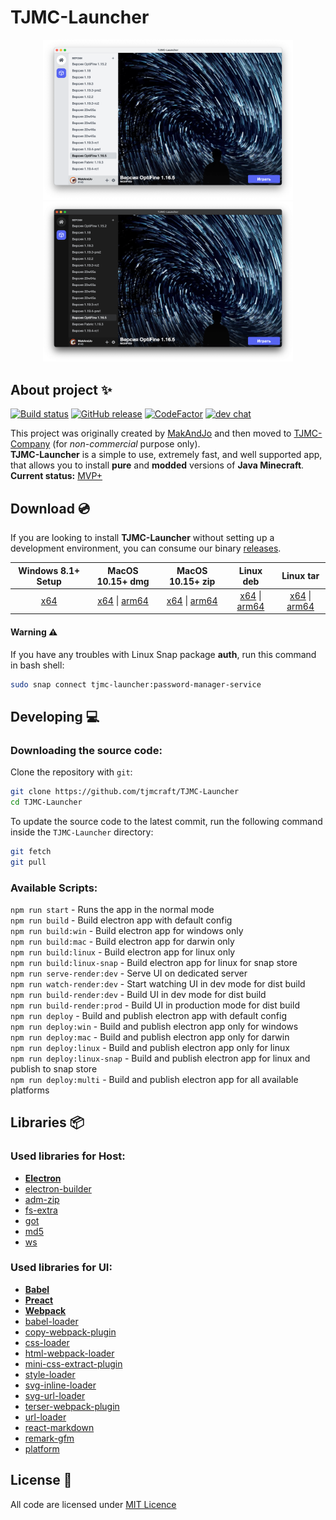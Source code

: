 # TJMC-Launcher
<p align="center">
  <img alt="TJMC-Launcher White" src="assets/tjmc-launcher-w-min.png" width="400">
  <img alt="TJMC-Launcher Black" src="assets/tjmc-launcher-b-min.png" width="400">
</p>

## About project ✨
[![Build status](https://github.com/tjmcraft/TJMC-Launcher/actions/workflows/electron.yml/badge.svg?branch=main)](https://github.com/tjmcraft/TJMC-Launcher/actions/workflows/electron.yml)
[![GitHub release](https://img.shields.io/github/release/tjmcraft/TJMC-Launcher.svg)](https://github.com/tjmcraft/TJMC-Launcher/releases/latest)
[![CodeFactor](https://www.codefactor.io/repository/github/tjmcraft/TJMC-Launcher/badge)](https://www.codefactor.io/repository/github/tjmcraft/TJMC-Launcher)
[![dev chat](https://discordapp.com/api/guilds/693099755269783643/widget.png?style=shield)](https://discord.gg/PpHb5gfR)

This project was originally created by [MakAndJo](https://github.com/MakAndJo) and then moved to [TJMC-Company](https://github.com/tjmcraft) (for *non-commercial* purpose only). \
**TJMC-Launcher** is a simple to use, extremely fast, and well supported app, that allows you to install **pure** and **modded** versions of **Java Minecraft**. \
**Current status:** [MVP+](https://ru.wikipedia.org/wiki/%D0%9C%D0%B8%D0%BD%D0%B8%D0%BC%D0%B0%D0%BB%D1%8C%D0%BD%D0%BE_%D0%B6%D0%B8%D0%B7%D0%BD%D0%B5%D1%81%D0%BF%D0%BE%D1%81%D0%BE%D0%B1%D0%BD%D1%8B%D0%B9_%D0%BF%D1%80%D0%BE%D0%B4%D1%83%D0%BA%D1%82)

## Download 💿
If you are looking to install **TJMC-Launcher** without setting up a development environment, you can consume our binary [releases](https://github.com/tjmcraft/TJMC-Launcher/releases).

| Windows 8.1+ Setup | MacOS 10.15+ dmg | MacOS 10.15+ zip | Linux deb | Linux tar |
| :---: | :---: | :---: | :---: | :---: |
| [x64](https://github.com/tjmcraft/TJMC-Launcher/releases/latest/download/TJMC-Launcher-setup-x64.exe) | [x64](https://github.com/tjmcraft/TJMC-Launcher/releases/latest/download/TJMC-Launcher-setup-x64.dmg) \| [arm64](https://github.com/tjmcraft/TJMC-Launcher/releases/latest/download/TJMC-Launcher-setup-arm64.dmg) | [x64](https://github.com/tjmcraft/TJMC-Launcher/releases/latest/download/TJMC-Launcher-setup-x64.zip) \| [arm64](https://github.com/tjmcraft/TJMC-Launcher/releases/latest/download/TJMC-Launcher-setup-arm64.zip) | [x64](https://github.com/tjmcraft/TJMC-Launcher/releases/latest/download/TJMC-Launcher-setup-amd64.deb) \| [arm64](https://github.com/tjmcraft/TJMC-Launcher/releases/latest/download/TJMC-Launcher-setup-arm64.deb) | [x64](https://github.com/tjmcraft/TJMC-Launcher/releases/latest/download/TJMC-Launcher-setup-x64.tar.gz) \| [arm64](https://github.com/tjmcraft/TJMC-Launcher/releases/latest/download/TJMC-Launcher-setup-arm64.tar.gz) |

#### Warning ⚠️
If you have any troubles with Linux Snap package **auth**, run this command in bash shell:
```sh
sudo snap connect tjmc-launcher:password-manager-service
```

## Developing 💻

### Downloading the source code:

Clone the repository with `git`:

```sh
git clone https://github.com/tjmcraft/TJMC-Launcher
cd TJMC-Launcher
```

To update the source code to the latest commit, run the following command inside the `TJMC-Launcher` directory:

```sh
git fetch
git pull
```

### Available Scripts:
`npm run start` - Runs the app in the normal mode \
`npm run build` - Build electron app with default config \
`npm run build:win` - Build electron app for windows only \
`npm run build:mac` - Build electron app for darwin only \
`npm run build:linux` - Build electron app for linux only \
`npm run build:linux-snap` - Build electron app for linux for snap store \
`npm run serve-render:dev` - Serve UI on dedicated server \
`npm run watch-render:dev` - Start watching UI in dev mode for dist build \
`npm run build-render:dev` - Build UI in dev mode for dist build \
`npm run build-render:prod` - Build UI in production mode for dist build \
`npm run deploy` - Build and publish electron app with default config \
`npm run deploy:win` - Build and publish electron app only for windows \
`npm run deploy:mac` - Build and publish electron app only for darwin \
`npm run deploy:linux` - Build and publish electron app only for linux \
`npm run deploy:linux-snap` - Build and publish electron app for linux and publish to snap store \
`npm run deploy:multi` - Build and publish electron app for all available platforms

## Libraries 📦

### Used libraries for **Host**:
 - [**Electron**](https://github.com/electron/electron)
 - [electron-builder](https://github.com/electron-userland/electron-builder)
 - [adm-zip](https://github.com/cthackers/adm-zip)
 - [fs-extra](https://github.com/jprichardson/node-fs-extra)
 - [got](https://github.com/sindresorhus/got)
 - [md5](https://github.com/pvorb/node-md5)
 - [ws](https://github.com/websockets/ws)

 ### Used libraries for **UI**:
 - [**Babel**](https://github.com/babel/babel)
 - [**Preact**](https://github.com/preactjs/preact)
 - [**Webpack**](https://github.com/webpack/webpack)
 - [babel-loader](https://github.com/babel/babel-loader)
 - [copy-webpack-plugin](https://github.com/webpack-contrib/copy-webpack-plugin)
 - [css-loader](https://github.com/webpack-contrib/css-loader)
 - [html-webpack-loader](https://github.com/maskletter/html-webpack-loader)
 - [mini-css-extract-plugin](https://github.com/webpack-contrib/mini-css-extract-plugin)
 - [style-loader](https://github.com/webpack-contrib/style-loader)
 - [svg-inline-loader](https://github.com/webpack-contrib/svg-inline-loader)
 - [svg-url-loader](https://github.com/bhovhannes/svg-url-loader)
 - [terser-webpack-plugin](https://github.com/webpack-contrib/terser-webpack-plugin)
 - [url-loader](https://github.com/webpack-contrib/url-loader)
 - [react-markdown](https://github.com/remarkjs/react-markdown)
 - [remark-gfm](https://github.com/remarkjs/remark-gfm)
 - [platform](https://github.com/bestiejs/platform.js)

 ## License 📝
 All code are licensed under [MIT Licence](https://github.com/tjmcraft/TJMC-Launcher/blob/main/LICENSE)
